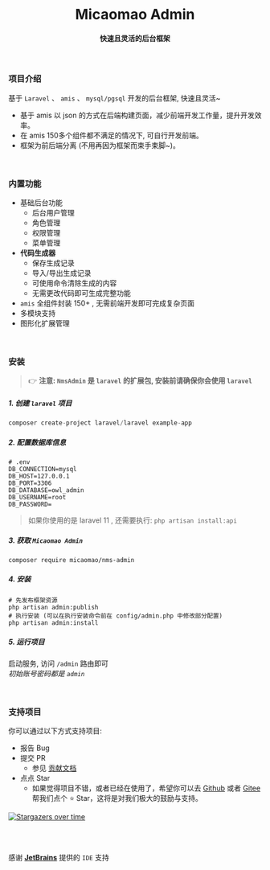 <div align="center">
    <br/>
    <h1 align="center">
        Micaomao Admin
    </h1>
    <h4 align="center">
        快速且灵活的后台框架
    </h4> 
</div>

<br>

### 项目介绍

基于 `Laravel` 、 `amis` 、 `mysql/pgsql` 开发的后台框架, 快速且灵活~

- 基于 amis 以 json 的方式在后端构建页面，减少前端开发工作量，提升开发效率。
- 在 amis 150多个组件都不满足的情况下, 可自行开发前端。
- 框架为前后端分离 (不用再因为框架而束手束脚~)。

<br>

### 内置功能

- 基础后台功能
    - 后台用户管理
    - 角色管理
    - 权限管理
    - 菜单管理
- **代码生成器**
    - 保存生成记录
    - 导入/导出生成记录
    - 可使用命令清除生成的内容
    - 无需更改代码即可生成完整功能
- `amis` 全组件封装 150+ , 无需前端开发即可完成复杂页面
- 多模块支持
- 图形化扩展管理

<br>


### 安装

> 👉 __注意: `NmsAdmin` 是 `laravel` 的扩展包, 安装前请确保你会使用 `laravel`__

##### 1. 创建 `laravel` 项目

```php
composer create-project laravel/laravel example-app
```

##### 2. 配置数据库信息

```dotenv
# .env
DB_CONNECTION=mysql
DB_HOST=127.0.0.1
DB_PORT=3306
DB_DATABASE=owl_admin
DB_USERNAME=root
DB_PASSWORD=
```

> 如果你使用的是 laravel 11 , 还需要执行: `php artisan install:api`

##### 3. 获取 `Micaomao Admin`

```shell
composer require micaomao/nms-admin
```

##### 4. 安装

```shell
# 先发布框架资源
php artisan admin:publish
# 执行安装 (可以在执行安装命令前在 config/admin.php 中修改部分配置)
php artisan admin:install
```

##### 5. 运行项目

启动服务, 访问 `/admin` 路由即可 <br>
_初始账号密码都是 `admin`_


<br>

### 支持项目

你可以通过以下方式支持项目:

- 报告 Bug
- 提交 PR
  - 参见 [贡献文档](https://github.com/micaomao/nms-admin/blob/master/CONTRIBUTING.md)
- 点点 Star 
    - 如果觉得项目不错，或者已经在使用了，希望你可以去 [Github](https://github.com/micaomao/nms-admin)
或者 [Gitee](https://gitee.com/micaomao/nms-admin) 帮我们点个 ⭐ Star，这将是对我们极大的鼓励与支持。

[![Stargazers over time](https://starchart.cc/micaomao/nms-admin.svg?variant=adaptive)](https://github.com/micaomao/nms-admin)

<br>
<br>

感谢 [__JetBrains__](https://jb.gg/OpenSourceSupport) 提供的 `IDE` 支持

